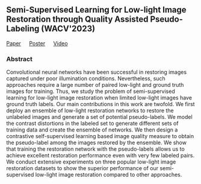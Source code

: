 ## Semi-Supervised Learning for Low-light Image Restoration through Quality Assisted Pseudo-Labeling (WACV'2023)

[Paper](https://openaccess.thecvf.com/content/WACV2023/papers/Malik_Semi-Supervised_Learning_for_Low-Light_Image_Restoration_Through_Quality_Assisted_Pseudo-Labeling_WACV_2023_paper.pdf) &emsp; [Poster](https://drive.google.com/file/d/1g4kNQgEk1LA4C_RE26xm63a0hLpTrp1A/view?usp=sharing) &emsp; [Video](https://drive.google.com/file/d/1nk9b5i39CvIoioYqj5hDSu80Xz3eCOgp/view?usp=sharing)

### Abstract

Convolutional neural networks have been successful in restoring images captured under poor illumination conditions. Nevertheless, such approaches require a large number of paired low-light and ground truth images for training. Thus, we study the problem of semi-supervised learning for low-light image restoration when limited low-light images have ground truth labels. Our main contributions in this work are twofold. We first deploy an ensemble of low-light restoration networks to restore the unlabeled images and generate a set of potential pseudo-labels. We model the contrast distortions in the labeled set to generate different sets of training data and create the ensemble of networks. We then design a contrastive self-supervised learning based image quality measure to obtain the pseudo-label among the images restored by the ensemble. We show that training the restoration network with the pseudo-labels allows us to achieve excellent restoration performance even with very few labeled pairs. We conduct extensive experiments on three popular low-light image restoration datasets to show the superior performance of our semi-supervised low-light image restoration compared to other approaches.
